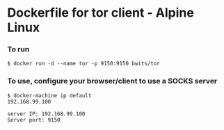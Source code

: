 # Dockerfile for tor client - Alpine Linux

### To run

```
$ docker run -d --name tor -p 9150:9150 bwits/tor
```

### To use, configure your browser/client to use a SOCKS server

    $ docker-machine ip default
    192.168.99.100
    
    server IP: 192.168.99.100
    Server port: 9150

